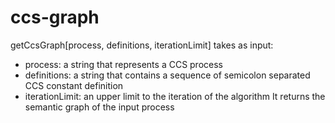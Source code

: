 ccs-graph
=========

getCcsGraph[process, definitions, iterationLimit] takes as input:
- process: a string that represents a CCS process- definitions: a string that contains a sequence of semicolon separated CCS constant definition - iterationLimit: an upper limit to the iteration of the algorithm
It returns the semantic graph of the input process